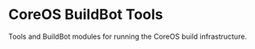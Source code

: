 CoreOS BuildBot Tools
=====================

Tools and BuildBot modules for running the CoreOS build infrastructure.

